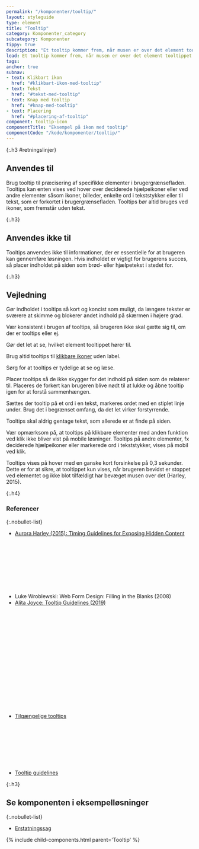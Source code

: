 ```yaml
---
permalink: "/komponenter/tooltip/"
layout: styleguide
type: element
title: "Tooltip"
category: Komponenter_category
subcategory: Komponenter
tippy: true
description: "Et tooltip kommer frem, når musen er over det element tooltippet henviser til, fx et ikon, og forsvinder igen, når musen fjernes."
lead: Et tooltip kommer frem, når musen er over det element tooltippet henviser til, fx et ikon, og forsvinder igen, når musen fjernes.
tags: 
anchor: true
subnav:
- text: Klikbart ikon
  href: "#klikbart-ikon-med-tooltip"
- text: Tekst
  href: "#tekst-med-tooltip"
- text: Knap med tooltip
  href: "#knap-med-tooltip"
- text: Placering
  href: "#placering-af-tooltip"
component: tooltip-icon
componentTitle: "Eksempel på ikon med tooltip"
componentCode: "/kode/komponenter/tooltip/"
---
```


{:.h3 #retningslinjer}
## Anvendes til

Brug tooltip til præcisering af specifikke elementer i brugergrænsefladen. Tooltips kan enten vises ved hover over deciderede hjælpeikoner eller ved andre elementer såsom ikoner, billeder, enkelte ord i tekststykker eller til tekst, som er forkortet i brugergrænsefladen. Tooltips bør altid bruges ved ikoner, som fremstår uden tekst.

{:.h3}
## Anvendes ikke til

Tooltips anvendes ikke til informationer, der er essentielle for at brugeren kan gennemføre løsningen. Hvis indholdet er vigtigt for brugerens succes, så placer indholdet på siden som brød- eller hjælpetekst i stedet for.

{:.h3}
## Vejledning

Gør indholdet i tooltips så kort og koncist som muligt, da længere tekster er sværere at skimme og blokerer andet indhold på skærmen i højere grad.

Vær konsistent i brugen af tooltips, så brugeren ikke skal gætte sig til, om der er tooltips eller ej.

Gør det let at se, hvilket element tooltippet hører til.

Brug altid tooltips til <a href="/komponenter/knapper/#klikbart-ikon">klikbare ikoner</a> uden label.

Sørg for at tooltips er tydelige at se og læse.

Placer tooltips så de ikke skygger for det indhold på siden som de relaterer til. Placeres de forkert kan brugeren blive nødt til at lukke og åbne tooltip igen for at forstå sammenhængen.

Sættes der tooltip på et ord i en tekst, markeres ordet med en stiplet linje under. Brug det i begrænset omfang, da det let virker forstyrrende.

Tooltips skal aldrig gentage tekst, som allerede er at finde på siden.

Vær opmærksom på, at tooltips på klikbare elementer med anden funktion ved klik ikke bliver vist på mobile løsninger. Tooltips på andre elementer, fx deciderede hjælpeikoner eller markerede ord i tekststykker, vises på mobil ved klik.

Tooltips vises på hover med en ganske kort forsinkelse på 0,3 sekunder. Dette er for at sikre, at tooltippet kun vises, når brugeren bevidst er stoppet ved elementet og ikke blot tilfældigt har bevæget musen over det (Harley, 2015).

{:.h4}
### Referencer

{:.nobullet-list}
- <a href="https://www.nngroup.com/articles/timing-exposing-content/" class="icon-link">Aurora Harley (2015): Timing Guidelines for Exposing Hidden Content<svg class="icon-svg" focusable="false" aria-hidden="true"><use xlink:href="#open-in-new"></use></svg></a>
- Luke Wroblewski: Web Form Design: Filling in the Blanks (2008)
- <a href="https://www.nngroup.com/articles/tooltip-guidelines/" class="icon-link">Alita Joyce: Tooltip Guidelines (2019)<svg class="icon-svg" focusable="false" aria-hidden="true"><use xlink:href="#open-in-new"></use></svg></a>
- <a href="https://w3c.github.io/aria-practices/#tooltip" class="icon-link">Tilgængelige tooltips<svg class="icon-svg" focusable="false" aria-hidden="true"><use xlink:href="#open-in-new"></use></svg></a>
- <a href="https://www.nngroup.com/articles/tooltip-guidelines/" class="icon-link">Tooltip guidelines<svg class="icon-svg" focusable="false" aria-hidden="true"><use xlink:href="#open-in-new"></use></svg></a>


{:.h3}
## Se komponenten i eksempelløsninger

{:.nobullet-list}
- <a href="/pages/eksempler/AES-erstatningssag/aes-5/" target="_blank" title="Eksempelløsning Erstatningssag åbnes i nyt vindue">Erstatningssag</a>


{% include child-components.html parent='Tooltip' %}